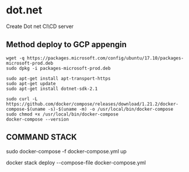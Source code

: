 # dot.net

Create Dot net CI\CD server 

##	Method deploy to GCP appengin 

    wget -q https://packages.microsoft.com/config/ubuntu/17.10/packages-microsoft-prod.deb
    sudo dpkg -i packages-microsoft-prod.deb

    sudo apt-get install apt-transport-https
    sudo apt-get update
    sudo apt-get install dotnet-sdk-2.1

    sudo curl -L https://github.com/docker/compose/releases/download/1.21.2/docker-compose-$(uname -s)-$(uname -m) -o /usr/local/bin/docker-compose
    sudo chmod +x /usr/local/bin/docker-compose
    docker-compose --version


## COMMAND STACK

sudo docker-compose -f docker-compose.yml up 

docker stack deploy --compose-file docker-compose.yml 